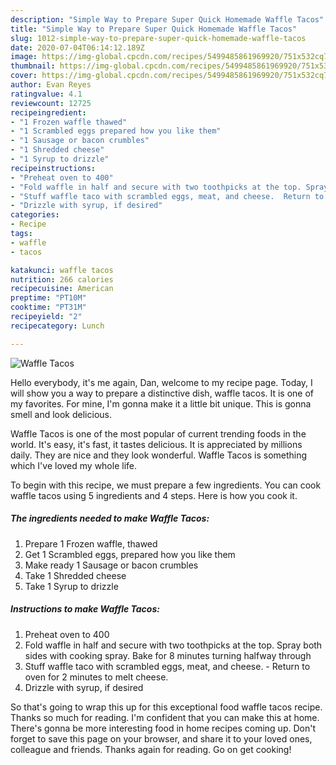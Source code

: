 ```yaml
---
description: "Simple Way to Prepare Super Quick Homemade Waffle Tacos"
title: "Simple Way to Prepare Super Quick Homemade Waffle Tacos"
slug: 1012-simple-way-to-prepare-super-quick-homemade-waffle-tacos
date: 2020-07-04T06:14:12.189Z
image: https://img-global.cpcdn.com/recipes/5499485861969920/751x532cq70/waffle-tacos-recipe-main-photo.jpg
thumbnail: https://img-global.cpcdn.com/recipes/5499485861969920/751x532cq70/waffle-tacos-recipe-main-photo.jpg
cover: https://img-global.cpcdn.com/recipes/5499485861969920/751x532cq70/waffle-tacos-recipe-main-photo.jpg
author: Evan Reyes
ratingvalue: 4.1
reviewcount: 12725
recipeingredient:
- "1 Frozen waffle thawed"
- "1 Scrambled eggs prepared how you like them"
- "1 Sausage or bacon crumbles"
- "1 Shredded cheese"
- "1 Syrup to drizzle"
recipeinstructions:
- "Preheat oven to 400"
- "Fold waffle in half and secure with two toothpicks at the top. Spray both sides with cooking spray. Bake for 8 minutes turning halfway through"
- "Stuff waffle taco with scrambled eggs, meat, and cheese.  Return to oven for 2 minutes to melt cheese."
- "Drizzle with syrup, if desired"
categories:
- Recipe
tags:
- waffle
- tacos

katakunci: waffle tacos 
nutrition: 266 calories
recipecuisine: American
preptime: "PT10M"
cooktime: "PT31M"
recipeyield: "2"
recipecategory: Lunch

---
```



![Waffle Tacos](https://img-global.cpcdn.com/recipes/5499485861969920/751x532cq70/waffle-tacos-recipe-main-photo.jpg)

Hello everybody, it's me again, Dan, welcome to my recipe page. Today, I will show you a way to prepare a distinctive dish, waffle tacos. It is one of my favorites. For mine, I'm gonna make it a little bit unique. This is gonna smell and look delicious.

Waffle Tacos is one of the most popular of current trending foods in the world. It's easy, it's fast, it tastes delicious. It is appreciated by millions daily. They are nice and they look wonderful. Waffle Tacos is something which I've loved my whole life.




To begin with this recipe, we must prepare a few ingredients. You can cook waffle tacos using 5 ingredients and 4 steps. Here is how you cook it.

<!--inarticleads1-->

##### The ingredients needed to make Waffle Tacos:

1. Prepare 1 Frozen waffle, thawed
1. Get 1 Scrambled eggs, prepared how you like them
1. Make ready 1 Sausage or bacon crumbles
1. Take 1 Shredded cheese
1. Take 1 Syrup to drizzle




<!--inarticleads2-->

##### Instructions to make Waffle Tacos:

1. Preheat oven to 400
1. Fold waffle in half and secure with two toothpicks at the top. Spray both sides with cooking spray. Bake for 8 minutes turning halfway through
1. Stuff waffle taco with scrambled eggs, meat, and cheese.  - Return to oven for 2 minutes to melt cheese.
1. Drizzle with syrup, if desired




So that's going to wrap this up for this exceptional food waffle tacos recipe. Thanks so much for reading. I'm confident that you can make this at home. There's gonna be more interesting food in home recipes coming up. Don't forget to save this page on your browser, and share it to your loved ones, colleague and friends. Thanks again for reading. Go on get cooking!
